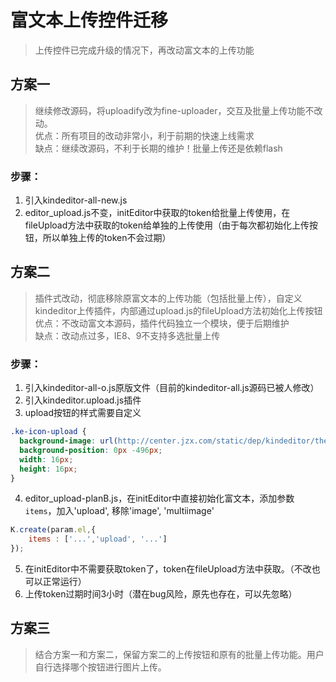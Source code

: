 # 富文本上传控件迁移

> 上传控件已完成升级的情况下，再改动富文本的上传功能

## 方案一
> 继续修改源码，将uploadify改为fine-uploader，交互及批量上传功能不改动。  
优点：所有项目的改动非常小，利于前期的快速上线需求  
缺点：继续改源码，不利于长期的维护！批量上传还是依赖flash

### 步骤：
1. 引入kindeditor-all-new.js
2. editor_upload.js不变，initEditor中获取的token给批量上传使用，在fileUpload方法中获取的token给单独的上传使用（由于每次都初始化上传按钮，所以单独上传的token不会过期）

## 方案二
> 插件式改动，彻底移除原富文本的上传功能（包括批量上传），自定义kindeditor上传插件，内部通过upload.js的fileUpload方法初始化上传按钮  
优点：不改动富文本源码，插件代码独立一个模块，便于后期维护  
缺点：改动点过多，IE8、9不支持多选批量上传

### 步骤：
1. 引入kindeditor-all-o.js原版文件（目前的kindeditor-all.js源码已被人修改）
2. 引入kindeditor.upload.js插件
3. upload按钮的样式需要自定义
  ```css
  .ke-icon-upload {
	background-image: url(http://center.jzx.com/static/dep/kindeditor/themes/default/default.png);
	background-position: 0px -496px;
	width: 16px;
	height: 16px;
  }
  ```
4. editor_upload-planB.js，在initEditor中直接初始化富文本，添加参数`items`，加入'upload', 移除'image', 'multiimage'
  ```js
  K.create(param.el,{
      items : ['...','upload', '...']
  });
  ```
5. 在initEditor中不需要获取token了，token在fileUpload方法中获取。（不改也可以正常运行）
6. 上传token过期时间3小时（潜在bug风险，原先也存在，可以先忽略）

## 方案三
> 结合方案一和方案二，保留方案二的上传按钮和原有的批量上传功能。用户自行选择哪个按钮进行图片上传。